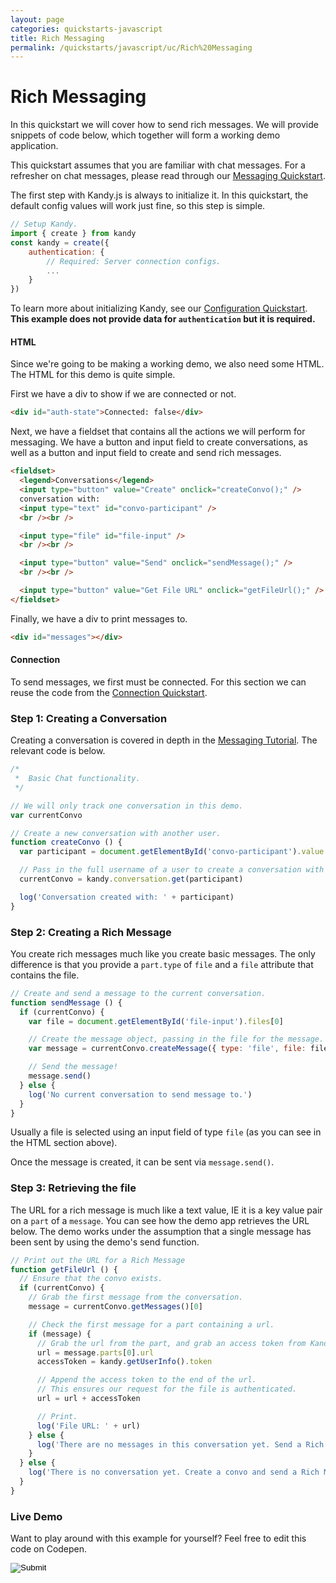 ```yaml
---
layout: page
categories: quickstarts-javascript
title: Rich Messaging
permalink: /quickstarts/javascript/uc/Rich%20Messaging
---
```


# Rich Messaging

In this quickstart we will cover how to send rich messages. We will provide snippets of code below, which together will form a working demo application.

This quickstart assumes that you are familiar with chat messages. For a refresher on chat messages, please read through our [Messaging Quickstart](Messaging).

The first step with Kandy.js is always to initialize it. In this quickstart, the default config values will work just fine, so this step is simple.

```javascript 
// Setup Kandy.
import { create } from kandy
const kandy = create({
    authentication: {
        // Required: Server connection configs.
        ...
    }
})
```

To learn more about initializing Kandy, see our [Configuration Quickstart](Configurations). **This example does not provide data for `authentication` but it is required.**

#### HTML

Since we're going to be making a working demo, we also need some HTML. The HTML for this demo is quite simple.

First we have a div to show if we are connected or not.

```html
<div id="auth-state">Connected: false</div>
```

Next, we have a fieldset that contains all the actions we will perform for messaging. We have a button and input field to create conversations, as well as a button and input field to create and send rich messages.

```html
<fieldset>
  <legend>Conversations</legend>
  <input type="button" value="Create" onclick="createConvo();" />
  conversation with:
  <input type="text" id="convo-participant" />
  <br /><br />

  <input type="file" id="file-input" />
  <br /><br />

  <input type="button" value="Send" onclick="sendMessage();" />
  <br /><br />

  <input type="button" value="Get File URL" onclick="getFileUrl();" />
</fieldset>
```

Finally, we have a div to print messages to.

```html
<div id="messages"></div>
```

#### Connection

To send messages, we first must be connected. For this section we can reuse the code from the [Connection Quickstart](User%20Connect).

### Step 1: Creating a Conversation

Creating a conversation is covered in depth in the [Messaging Tutorial](Messaging). The relevant code is below.

```javascript
/*
 *  Basic Chat functionality.
 */

// We will only track one conversation in this demo.
var currentConvo

// Create a new conversation with another user.
function createConvo () {
  var participant = document.getElementById('convo-participant').value

  // Pass in the full username of a user to create a conversation with them.
  currentConvo = kandy.conversation.get(participant)

  log('Conversation created with: ' + participant)
}
```

### Step 2: Creating a Rich Message

You create rich messages much like you create basic messages. The only difference is that you provide a `part.type` of `file` and a `file` attribute that contains the file.

```javascript
// Create and send a message to the current conversation.
function sendMessage () {
  if (currentConvo) {
    var file = document.getElementById('file-input').files[0]

    // Create the message object, passing in the file for the message.
    var message = currentConvo.createMessage({ type: 'file', file: file })

    // Send the message!
    message.send()
  } else {
    log('No current conversation to send message to.')
  }
}
```

Usually a file is selected using an input field of type `file` (as you can see in the HTML section above).

Once the message is created, it can be sent via `message.send()`.

### Step 3: Retrieving the file

The URL for a rich message is much like a text value, IE it is a key value pair on a `part` of a `message`. You can see how the demo app retrieves the URL below. The demo works under the assumption that a single message has been sent by using the demo's send function.

```javascript
// Print out the URL for a Rich Message
function getFileUrl () {
  // Ensure that the convo exists.
  if (currentConvo) {
    // Grab the first message from the conversation.
    message = currentConvo.getMessages()[0]

    // Check the first message for a part containing a url.
    if (message) {
      // Grab the url from the part, and grab an access token from Kandy.
      url = message.parts[0].url
      accessToken = kandy.getUserInfo().token

      // Append the access token to the end of the url.
      // This ensures our request for the file is authenticated.
      url = url + accessToken

      // Print.
      log('File URL: ' + url)
    } else {
      log('There are no messages in this conversation yet. Send a Rich Message first!')
    }
  } else {
    log('There is no conversation yet. Create a convo and send a Rich Message first!')
  }
}
```

### Live Demo

Want to play around with this example for yourself? Feel free to edit this code on Codepen.

<form action="https://codepen.io/pen/define" method="POST" target="_blank" class="codepen-form"><input type="hidden" name="data" value=' {&quot;js&quot;:&quot;/**\n * Kandy.io Rich Messaging Demo\n */\n\n// Variables for connecting.\nvar username = &apos;UsernameHere&apos;\nvar password = &apos;PasswordHere&apos;\n\n// Setup Kandy.\nconst { create } = Kandy\nconst kandy = create({\n    authentication: {\n        // Required: Server connection configs.\n        ...\n    }\n})\n\n/*\n * Authentication functionality.\n */\n\n// Listen for changes to the auth state.\nkandy.on(&apos;auth:change&apos;, function () {\n  var isConnected = kandy.getConnection().isConnected\n  document.getElementById(&apos;auth-state&apos;).innerHTML = &apos;Connected: &apos; + isConnected\n  log(&apos;Connection state changed.&apos;)\n})\n\n// Listen for authentication errors.\nkandy.on(&apos;auth:error&apos;, function (params) {\n  log(&apos;Connect error: &apos; + params.error.message + &apos; (&apos; + params.error.code + &apos;)&apos;)\n})\n\n// Login on page load.\nkandy.connect({\n  username: username,\n  password: password\n})\n\n// Utility function for appending messages to the message div.\nfunction log (message) {\n  document.getElementById(&apos;messages&apos;).innerHTML += &apos;<div>&apos; + message + &apos;</div>&apos;\n}\n\n/*\n *  Basic Chat functionality.\n */\n\n// We will only track one conversation in this demo.\nvar currentConvo\n\n// Create a new conversation with another user.\nfunction createConvo () {\n  var participant = document.getElementById(&apos;convo-participant&apos;).value\n\n  // Pass in the full username of a user to create a conversation with them.\n  currentConvo = kandy.conversation.get(participant)\n\n  log(&apos;Conversation created with: &apos; + participant)\n}\n\n// Create and send a message to the current conversation.\nfunction sendMessage () {\n  if (currentConvo) {\n    var file = document.getElementById(&apos;file-input&apos;).files[0]\n\n    // Create the message object, passing in the file for the message.\n    var message = currentConvo.createMessage({ type: &apos;file&apos;, file: file })\n\n    // Send the message!\n    message.send()\n  } else {\n    log(&apos;No current conversation to send message to.&apos;)\n  }\n}\n\n// Print out the URL for a Rich Message\nfunction getFileUrl () {\n  // Ensure that the convo exists.\n  if (currentConvo) {\n    // Grab the first message from the conversation.\n    message = currentConvo.getMessages()[0]\n\n    // Check the first message for a part containing a url.\n    if (message) {\n      // Grab the url from the part, and grab an access token from Kandy.\n      url = message.parts[0].url\n      accessToken = kandy.getUserInfo().token\n\n      // Append the access token to the end of the url.\n      // This ensures our request for the file is authenticated.\n      url = url + accessToken\n\n      // Print.\n      log(&apos;File URL: &apos; + url)\n    } else {\n      log(&apos;There are no messages in this conversation yet. Send a Rich Message first!&apos;)\n    }\n  } else {\n    log(&apos;There is no conversation yet. Create a convo and send a Rich Message first!&apos;)\n  }\n}\n\n/*\n * Listen for new messages sent or received.\n * This event occurs when a new message is added to a conversation.\n */\nkandy.on(&apos;messages:change&apos;, function (params) {\n  log(&apos;New message in conversation with &apos; + params.conversationId)\n})\n\n/*\n * Listen for a change in the list of conversations.\n * In our case, it will occur when we receive a message from a user that\n * we do not have a conversation created with.\n */\nkandy.on(&apos;conversations:change&apos;, function (params) {\n  log(&apos;New conversation with &apos; + params.conversationId)\n\n  if (!currentConvo) {\n    currentConvo = kandy.conversation.get(params.conversationId)\n  }\n})\n\n&quot;,&quot;html&quot;:&quot;<div id=\&quot;auth-state\&quot;>Connected: false</div>\n\n<fieldset>\n  <legend>Conversations</legend>\n  <input type=\&quot;button\&quot; value=\&quot;Create\&quot; onclick=\&quot;createConvo();\&quot; />\n  conversation with:\n  <input type=\&quot;text\&quot; id=\&quot;convo-participant\&quot; />\n  <br /><br />\n\n  <input type=\&quot;file\&quot; id=\&quot;file-input\&quot; />\n  <br /><br />\n\n  <input type=\&quot;button\&quot; value=\&quot;Send\&quot; onclick=\&quot;sendMessage();\&quot; />\n  <br /><br />\n\n  <input type=\&quot;button\&quot; value=\&quot;Get File URL\&quot; onclick=\&quot;getFileUrl();\&quot; />\n</fieldset>\n\n<div id=\&quot;messages\&quot;></div>\n\n&quot;,&quot;css&quot;:&quot;&quot;,&quot;title&quot;:&quot;Kandy.io Rich Messaging Demo&quot;,&quot;editors&quot;:&quot;101&quot;,&quot;js_external&quot;:&quot;https://cdn.jsdelivr.net/gh/Kandy-IO/kandy-uc-js-sdk-3.x@475/dist/kandy.js&quot;} '><input type="image" src="./TryItOn-CodePen.png"></form>

